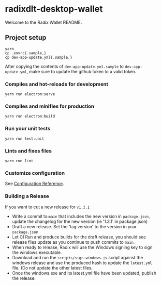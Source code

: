 # radixdlt-desktop-wallet
Welcome to the Radix Wallet README.

## Project setup
```
yarn
cp .envrc{.sample,}
cp dev-app-update.yml{.sample,}
```

After copying the contents of `dev-app-update.yml.sample` to
`dev-app-update.yml`, make sure to update the github token to a valid token.

### Compiles and hot-reloads for development
```
yarn run electron:serve
```

### Compiles and minifies for production
```
yarn run electron:build
```

### Run your unit tests
```
yarn run test:unit
```

### Lints and fixes files
```
yarn run lint
```

### Customize configuration
See [Configuration Reference](https://cli.vuejs.org/config/).

### Building a Release

If you want to cut a new release for `v1.3.1`

* Write a commit to `main` that includes the new version in `package.json`,
    update the changelog for the new version (ie '1.3.1' in package.json)
* Draft a new release.  Set the 'tag version' to the version in your
    `package.json`
* Let CI Run and produce builds for the draft release, you should see release
    files update as you continue to push commits to `main`.
* When ready to release, Radix will use the Windows signing key to sign the
    windows executable.
* Download and run the `scripts/sign-windows.js` script against the windows
    release and use the produced hash to update the `latest.yml` file.  (Do not
    update the other latest files.
* Once the windows exe and its latest.yml file have been updated, publish the
    release.

